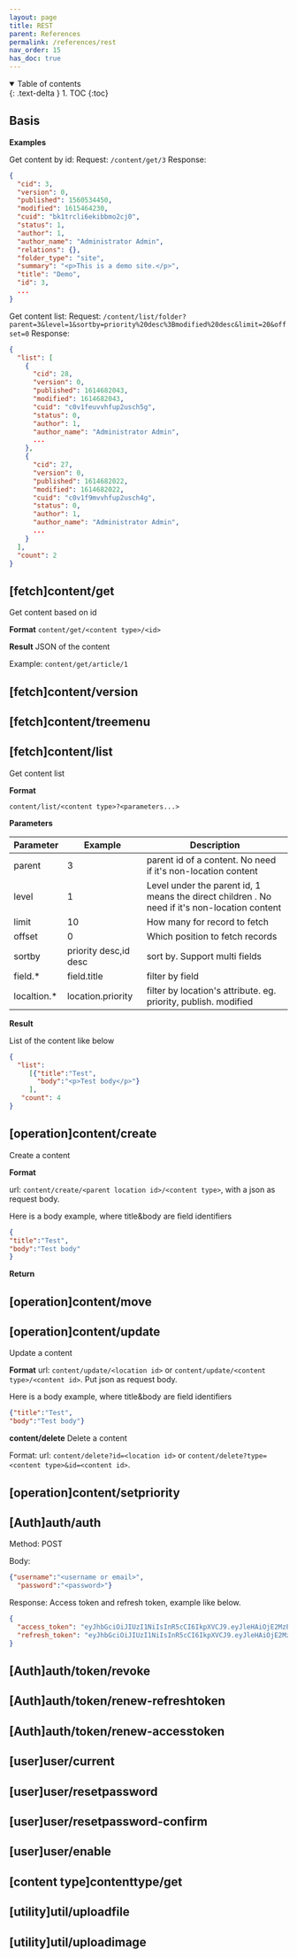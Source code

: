 ```yaml
---
layout: page
title: REST
parent: References
permalink: /references/rest
nav_order: 15
has_doc: true
---
```


<details open markdown="block">
  <summary>
    Table of contents
  </summary>
  {: .text-delta }
1. TOC
{:toc}
</details>

## Basis

**Examples**

Get content by id:
Request: `/content/get/3`
Response:
```json
{
  "cid": 3,
  "version": 0,
  "published": 1560534450,
  "modified": 1615464230,
  "cuid": "bk1trcli6ekibbmo2cj0",
  "status": 1,
  "author": 1,
  "author_name": "Administrator Admin",
  "relations": {},
  "folder_type": "site",
  "summary": "<p>This is a demo site.</p>",
  "title": "Demo",
  "id": 3,
  ...
}
```
Get content list:
Request: `/content/list/folder?parent=3&level=1&sortby=priority%20desc%3Bmodified%20desc&limit=20&offset=0`
Response:
```json
{
  "list": [
    {
      "cid": 28,
      "version": 0,
      "published": 1614682043,
      "modified": 1614682043,
      "cuid": "c0v1feuvvhfup2usch5g",
      "status": 0,
      "author": 1,
      "author_name": "Administrator Admin",
      ...
    },
    {
      "cid": 27,
      "version": 0,
      "published": 1614682022,
      "modified": 1614682022,
      "cuid": "c0v1f9mvvhfup2usch4g",
      "status": 0,
      "author": 1,
      "author_name": "Administrator Admin",
      ...
    }
  ],
  "count": 2
}
```


## [fetch]content/get
Get content based on id

**Format**
`content/get/<content type>/<id>`

**Result**
JSON of the content


Example: `content/get/article/1`


## [fetch]content/version

## [fetch]content/treemenu

## [fetch]content/list

Get content list

**Format**

`content/list/<content type>?<parameters...>`
  
**Parameters**
  
  | Parameter        |   Example | Description  |
| ------------- |-------------| -----|
|  parent    | 3 | parent id of a content. No need if it's non-location content |
|  level    | 1 | Level under the parent id, 1 means the direct children . No need if it's non-location content |
|  limit    | 10 | How many for record to fetch |
|  offset    | 0 | Which position to fetch records |
|  sortby    | priority desc,id desc | sort by. Support multi fields |
|  field.*    | field.title | filter by field |  
|  localtion.*       | location.priority | filter by location's attribute. eg. priority, publish. modified  |
  

**Result**

  List of the content like below
```json
{
  "list": 
     [{"title":"Test", 
       "body":"<p>Test body</p>"}
     ],   
   "count": 4
}  
```

## [operation]content/create

Create a content
  
**Format**

url: `content/create/<parent location id>/<content type>`, with a json as request body.  

Here is a body example, where title&body are field identifiers
  ```json
{
  "title":"Test", 
  "body":"Test body"
 }
  ```
**Return**


 
  

## [operation]content/move

## [operation]content/update
Update a content
  
**Format**
url: `content/update/<location id>` or `content/update/<content type>/<content id>`. Put json as request body.  
  
Here is a body example, where title&body are field identifiers
  ```json
{"title":"Test",
  "body":"Test body"}
 ```

**content/delete**
Delete a content

Format:
url: `content/delete?id=<location id>` or `content/delete?type=<content type>&id=<content id>`.
  
## [operation]content/setpriority

## [Auth]auth/auth
Method: POST

Body: 

```json
{"username":"<username or email>",
  "password":"<password>"}
 ```
 
Response:
Access token and refresh token, example like below.
```json
{
  "access_token": "eyJhbGciOiJIUzI1NiIsInR5cCI6IkpXVCJ9.eyJleHAiOjE2MzE1MzgzNDcsInVzZXJfaWQiOjEsInVzZXJfbmFtZSI6IkFkbWluaXN0cmF0b3IgQWRtaW4ifQ.VV3yJW7q5oZ4PVMj8d-2m224MmOP7PG3QJCWPL3mv0w",
  "refresh_token": "eyJhbGciOiJIUzI1NiIsInR5cCI6IkpXVCJ9.eyJleHAiOjE2MzE1NDYxNDcsImd1aWQiOiI4MWZjZjYzMC02ZWFhLTQwMjctOGI1Zi1kZjc2YjgwY2JjNDgiLCJ1c2VyX2lkIjoxfQ.DegXqhzWML1sgENCnZVjC_udW77_m_rkV0Us7-CcP-M"
}
```


## [Auth]auth/token/revoke

## [Auth]auth/token/renew-refreshtoken

## [Auth]auth/token/renew-accesstoken


## [user]user/current

## [user]user/resetpassword

## [user]user/resetpassword-confirm

## [user]user/enable

## [content type]contenttype/get

## [utility]util/uploadfile

## [utility]util/uploadimage

